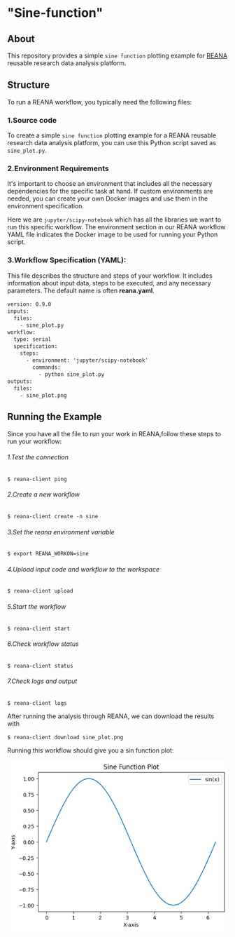 #  "Sine-function"
## About
 This repository provides a simple `sine function` plotting example for [REANA](https://www.reanahub.io/) reusable research data analysis platform.
## Structure
To run a REANA workflow, you typically need the following files:
### 1.**Source code**

To create a simple `sine function` plotting example for a REANA reusable research data analysis platform, you can use this Python script saved as `sine_plot.py`.

### 2.**Environment Requirements**
It's important to choose an environment that includes all the necessary dependencies for the specific task at hand. If custom environments are needed, you can create your own Docker images and use them in the environment specification.  

 Here we are `jupyter/scipy-notebook` which has all the libraries we want to run this specific workflow. The environment section in our REANA workflow YAML file indicates the Docker image to be used for running your Python script.

### 3.**Workflow Specification (YAML)**:
This file describes the structure and steps of your workflow. It includes information about input data, steps to be executed, and any necessary parameters. The default name is often **reana.yaml**.

``` 
version: 0.9.0
inputs:
  files:
    - sine_plot.py
workflow:
  type: serial
  specification:
    steps:
      - environment: 'jupyter/scipy-notebook'
        commands:
          - python sine_plot.py
outputs:
  files:
    - sine_plot.png

```

## Running the Example  
Since you have all the file to run your work in REANA,follow these steps to run your workflow:

 ###### 1.Test the connection
``` 
$ reana-client ping

```
 ###### 2.Create a  new workflow

```
$ reana-client create -n sine

```
 ###### 3.Set the reana environment variable
```
$ export REANA_WORKON=sine

```
 ###### 4.Upload input code and workflow to the workspace
```
$ reana-client upload

```
 ###### 5.Start the workflow
```
$ reana-client start

```
 ###### 6.Check workflow status
```
$ reana-client status

```
 ###### 7.Check logs and output
```
$ reana-client logs

```
After running the analysis through REANA, we can download the results with
```
$ reana-client download sine_plot.png

```
Running this workflow should give you a sin function plot:

![](Output/sine_plot.png)



